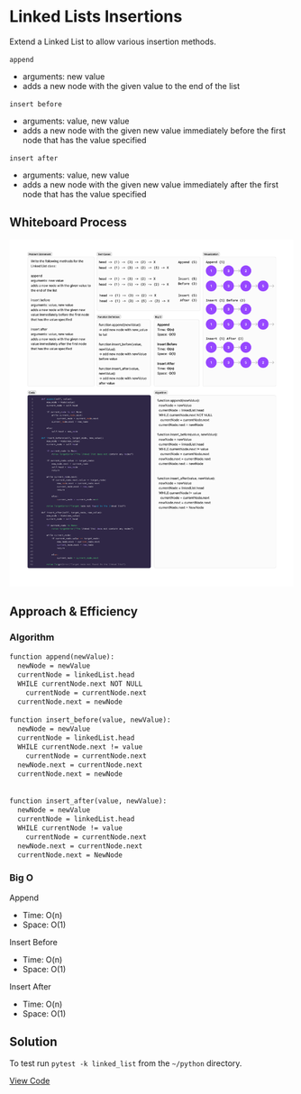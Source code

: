 # Linked Lists Insertions
<!-- Description of the challenge -->
Extend a Linked List to allow various insertion methods.

`append`

- arguments: new value
- adds a new node with the given value to the end of the list

`insert before`

- arguments: value, new value
- adds a new node with the given new value immediately before the first node that has the value specified

`insert after`

- arguments: value, new value
- adds a new node with the given new value immediately after the first node that has the value specified

## Whiteboard Process
<!-- Embedded whiteboard image -->
![linked lists insertions whiteboard](./linked_list_insertions_whiteboard.png)

## Approach & Efficiency
<!-- What approach did you take? Why? What is the Big O space/time for this approach? -->
### Algorithm

```pseudocode
function append(newValue):
  newNode = newValue
  currentNode = linkedList.head
  WHILE currentNode.next NOT NULL
    currentNode = currentNode.next
  currentNode.next = newNode

function insert_before(value, newValue):
  newNode = newValue
  currentNode = linkedList.head
  WHILE currentNode.next != value
    currentNode = currentNode.next
  newNode.next = currentNode.next
  currentNode.next = newNode


function insert_after(value, newValue):
  newNode = newValue
  currentNode = linkedList.head
  WHILE currentNode != value
    currentNode = currentNode.next
  newNode.next = currentNode.next
  currentNode.next = NewNode
```

### Big O

Append

- Time:  O(n)
- Space:  O(1)

Insert Before

- Time:  O(n)
- Space:  O(1)

Insert After

- Time:  O(n)
- Space:  O(1)

## Solution
<!-- Show how to run your code, and examples of it in action -->
To test run `pytest -k linked_list` from the `~/python` directory.

[View Code](../../data_structures/linked_list.py)
